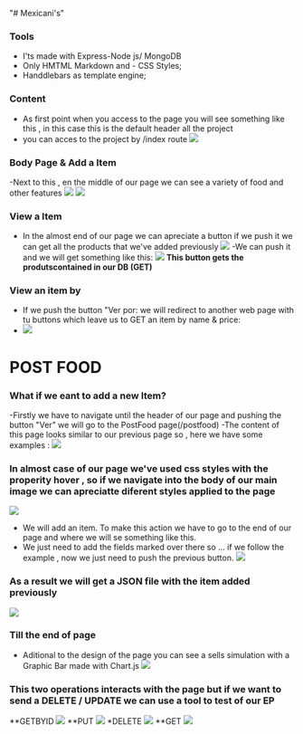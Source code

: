 "# Mexicani's"
### Tools

- I'ts made with Express-Node js/ MongoDB 
- Only HMTML Markdown and - CSS Styles;
- Handdlebars as template engine;

### Content
- As first point when you access to the page you will see something like this , in this case this is the default header all the project
- you can acces to the project by /index route
![](https://github.com/ddaniuwu/restaurant-api/blob/b591fd3d3e91eddbb32fe9e4a7178d44ffb7928a/public/img2/HeaderScreeen.PNG)

### Body Page & Add a Item
-Next to this , en the middle of our page we can see a variety of food and other features 
![](https://github.com/ddaniuwu/restaurant-api/blob/b591fd3d3e91eddbb32fe9e4a7178d44ffb7928a/public/img2/ScreeenBody.PNG)
![](https://github.com/ddaniuwu/restaurant-api/blob/b591fd3d3e91eddbb32fe9e4a7178d44ffb7928a/public/img2/BodyScreen2.PNG)

### View a Item
- In the almost end of our page we can apreciate a button if we push it we can get all the products that we've added previously
![](https://github.com/ddaniuwu/restaurant-api/blob/b591fd3d3e91eddbb32fe9e4a7178d44ffb7928a/public/img2/BodyScreen3.PNG)
-We can push it and we will get something like this:
![](https://github.com/ddaniuwu/restaurant-api/blob/b591fd3d3e91eddbb32fe9e4a7178d44ffb7928a/public/img2/JSON-Example.PNG)
**This button gets the produtscontained in our DB (GET)**

### View an item by ###
- If we push the button "Ver por: we will redirect to another web page with tu buttons which leave us to GET an item by name & price:
- ![](https://github.com/ddaniuwu/restaurant-api/blob/b591fd3d3e91eddbb32fe9e4a7178d44ffb7928a/public/img2/ResultSeeBy.PNG)


POST FOOD
=============
### What if we eant to add a new Item?
-Firstly we have to navigate until the header of our page and pushing the button "Ver" we will go to the PostFood page(/postfood)
-The content of this page looks similar to our previous page so , here we have some examples :
![](https://github.com/ddaniuwu/restaurant-api/blob/b591fd3d3e91eddbb32fe9e4a7178d44ffb7928a/public/img2/Seepostfood.PNG)
 

### In almost case of our page we've used css styles with the properity hover , so if we navigate into the body of our main image we can apreciatte diferent styles applied to the page 

![](https://github.com/ddaniuwu/restaurant-api/blob/b591fd3d3e91eddbb32fe9e4a7178d44ffb7928a/public/img2/postfood.PNG)
- We will add an item. To make this action we have to go to the end of our page and where we will se something like this.
-  We just need to add the fields marked over there so ... if we follow the example , now we just need to push the previous button. 
![](https://github.com/ddaniuwu/restaurant-api/blob/b591fd3d3e91eddbb32fe9e4a7178d44ffb7928a/public/img2/FormPostFood.PNG)

### As a result we will get a JSON file with the item added previously 
![](https://github.com/ddaniuwu/restaurant-api/blob/b591fd3d3e91eddbb32fe9e4a7178d44ffb7928a/public/img2/PostResult.PNG)

### Till the end of page 
- Aditional to the design of the page you can see a sells simulation with a Graphic Bar made with Chart.js
![](https://github.com/ddaniuwu/restaurant-api/blob/b591fd3d3e91eddbb32fe9e4a7178d44ffb7928a/public/img2/GraphicBarWChartjs.PNG)



### This two operations interacts with the page but if we want to send a DELETE / UPDATE we can use a tool to test of our EP
**GETBYID
![](https://github.com/ddaniuwu/restaurant-api/blob/b591fd3d3e91eddbb32fe9e4a7178d44ffb7928a/public/img2/getId.PNG)
**PUT
![](https://github.com/ddaniuwu/restaurant-api/blob/b591fd3d3e91eddbb32fe9e4a7178d44ffb7928a/public/img2/EditProduct.PNG)
*DELETE
![](https://github.com/ddaniuwu/restaurant-api/blob/b591fd3d3e91eddbb32fe9e4a7178d44ffb7928a/public/img2/deleteItem.PNG)
**GET
![](https://github.com/ddaniuwu/restaurant-api/blob/b591fd3d3e91eddbb32fe9e4a7178d44ffb7928a/public/img2/TestGetByid.PNG)




